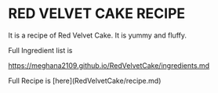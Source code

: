 <h1>RED VELVET CAKE RECIPE</h1>


<p>
It is a recipe of Red Velvet Cake. It is yummy and fluffy.
</p>

<p>
Full Ingredient list is 

<https://meghana2109.github.io/RedVelvetCake/ingredients.md> 



<p>
Full Recipe is [here](RedVelvetCake/recipe.md)

</p>
